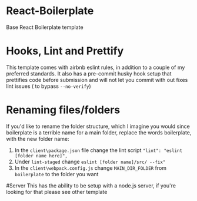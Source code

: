 # React-Boilerplate
 Base React Boilerplate template
# Hooks, Lint and Prettify 
 This template comes with airbnb eslint rules, in addition to a couple of my preferred standards. It also has a pre-commit husky hook setup that prettifies code before submission and will not let you commit with out fixes lint issues ( to bypass ``--no-verify``)

# Renaming files/folders
If you'd like to rename the folder structure, which I imagine you would since boilerplate is a terrible name for a main folder, replace the words boilerplate, with the new folder name:
1. In the `client\package.json` file change the lint script
      ```"lint": "eslint [folder name here]",```
2. Under `lint-staged` change  ```eslint [folder name]/src/ --fix"```
3. In the `client\webpack.config.js` change `MAIN_DIR_FOLDER` from `boilerplate` to the folder you want

#Server 
This has the ability to be setup with a node.js server, if you're looking for that please see other template
